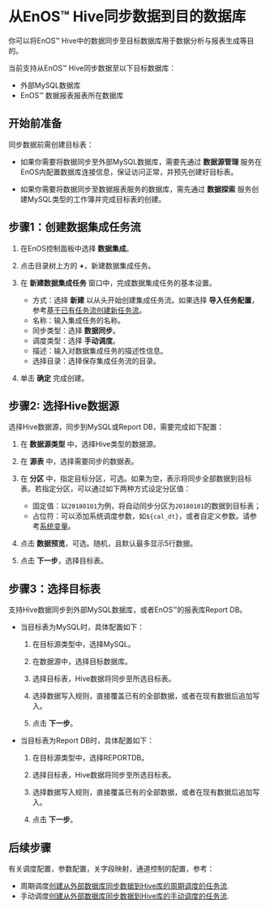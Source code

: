 # 从EnOS™ Hive同步数据到目的数据库

你可以将EnOS™ Hive中的数据同步至目标数据库用于数据分析与报表生成等目的。

当前支持从EnOS™ Hive同步数据至以下目标数据库：
- 外部MySQL数据库
- EnOS™ 数据报表报表所在数据库

## 开始前准备<beforestart>

同步数据前需创建目标表：

- 如果你需要将数据同步至外部MySQL数据库，需要先通过 **数据源管理** 服务在EnOS内配置数据库连接信息，保证访问正常，并预先创建好目标表。

- 如果你需要将数据同步至数据报表服务的数据库，需先通过 **数据探索** 服务创建MySQL类型的工作簿并完成目标表的创建。

## 步骤1：创建数据集成任务流<createworkflow>

1. 在EnOS控制面板中选择 **数据集成**。

2. 点击目录树上方的 **+**，新建数据集成任务。

3. 在 **新建数据集成任务** 窗口中，完成数据集成任务的基本设置。

   - 方式：选择 **新建** 以从头开始创建集成任务流。如果选择 **导入任务配置**，参考[基于已有任务流创建新任务流](/docs/offline-data/zh_CN/latest/data_integration/importing_existing_config.html)。
   - 名称：输入集成任务的名称。
   - 同步类型：选择 **数据同步**。
   - 调度类型：选择 **手动调度**。
   - 描述：输入对数据集成任务的描述性信息。
   - 选择目录：选择保存集成任务流的目录。

4. 单击 **确定** 完成创建。

## 步骤2: 选择Hive数据源<selecthive>

选择Hive数据源，同步到MySQL或Report DB，需要完成如下配置：

1. 在 **数据源类型** 中，选择Hive类型的数据源。

2. 在 **源表** 中，选择需要同步的数据表。

3. 在 **分区** 中，指定目标分区，可选。如果为空，表示将同步全部数据到目标表。若指定分区，可以通过如下两种方式设定分区值：

   - 固定值：以`20180101`为例，将自动同步分区为`20180101`的数据到目标表；
   - 占位符：可以添加系统调度参数，如`${cal_dt}`，或者自定义参数。请参考[系统变量](../system_variables)。

4. 点击 **数据预览**，可选。随机，且默认最多显示5行数据。

5. 点击 **下一步**，选择目标表。


## 步骤3：选择目标表<selecttargettable>

支持Hive数据同步到外部MySQL数据库，或者EnOS™的报表库Report DB。

- 当目标表为MySQL时，具体配置如下：

  1. 在目标源类型中，选择MySQL。

  2. 在数据源中，选择目标数据库。

  3. 选择目标表，Hive数据将同步至所选目标表。

  4. 选择数据写入规则，直接覆盖已有的全部数据，或者在现有数据后追加写入。

  5. 点击 **下一步**。

- 当目标表为Report DB时，具体配置如下：

  1. 在目标源类型中，选择REPORTDB。

  2. 选择目标表，Hive数据将同步至所选目标表。

  3. 选择数据写入规则，直接覆盖已有的全部数据，或者在现有数据后追加写入。

  4. 点击 **下一步**。


## 后续步骤<followup>

有关调度配置，参数配置，关字段映射，通道控制的配置，参考：
- 周期调度[创建从外部数据库同步数据到Hive库的周期调度的任务流](creating_scratch_periodic).
- 手动调度[创建从外部数据库同步数据到Hive库的手动调度的任务流](creating_scratch_onetime).

